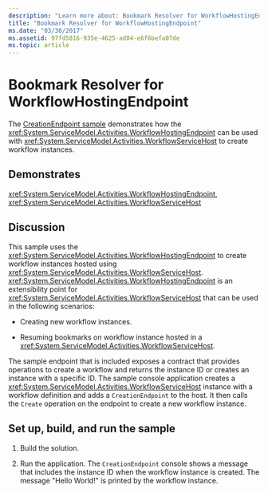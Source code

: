 ```yaml
---
description: "Learn more about: Bookmark Resolver for WorkflowHostingEndpoint"
title: "Bookmark Resolver for WorkflowHostingEndpoint"
ms.date: "03/30/2017"
ms.assetid: 97fd5816-935e-4625-ad04-e6f6befa07de
ms.topic: article
---
```

# Bookmark Resolver for WorkflowHostingEndpoint

The [CreationEndpoint sample](https://github.com/dotnet/samples/tree/main/framework/windows-workflow-foundation/basic/Execution/CreationEndpoint/CS) demonstrates how the <xref:System.ServiceModel.Activities.WorkflowHostingEndpoint> can be used with <xref:System.ServiceModel.Activities.WorkflowServiceHost> to create workflow instances.

## Demonstrates

 <xref:System.ServiceModel.Activities.WorkflowHostingEndpoint>, <xref:System.ServiceModel.Activities.WorkflowServiceHost>

## Discussion

 This sample uses the <xref:System.ServiceModel.Activities.WorkflowHostingEndpoint> to create workflow instances hosted using <xref:System.ServiceModel.Activities.WorkflowServiceHost>. <xref:System.ServiceModel.Activities.WorkflowHostingEndpoint> is an extensibility point for <xref:System.ServiceModel.Activities.WorkflowServiceHost> that can be used in the following scenarios:

- Creating new workflow instances.

- Resuming bookmarks on workflow instance hosted in a <xref:System.ServiceModel.Activities.WorkflowServiceHost>.

 The sample endpoint that is included exposes a contract that provides operations to create a workflow and returns the instance ID or creates an instance with a specific ID. The sample console application creates a <xref:System.ServiceModel.Activities.WorkflowServiceHost> instance with a workflow definition and adds a `CreationEndpoint` to the host. It then calls the `Create` operation on the endpoint to create a new workflow instance.

## Set up, build, and run the sample

1. Build the solution.

2. Run the application. The `CreationEndpoint` console shows a message that includes the instance ID when the workflow instance is created. The message "Hello World!" is printed by the workflow instance.
